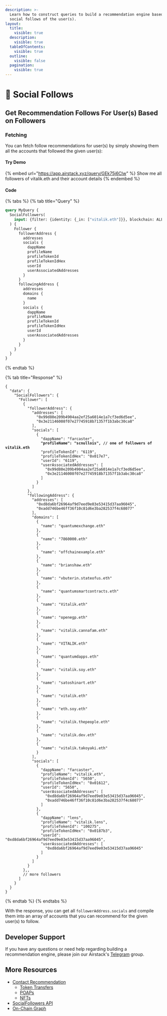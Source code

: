 ```yaml
---
description: >-
  Learn how to construct queries to build a recommendation engine based on the
  social follows of the user(s).
layout:
  title:
    visible: true
  description:
    visible: true
  tableOfContents:
    visible: true
  outline:
    visible: false
  pagination:
    visible: true
---
```


# 🎉 Social Follows

## Get Recommendation Follows For User(s) Based on Followers

### Fetching

You can fetch follow recommendations for user(s) by simply showing them all the accounts that followed the given user(s):

#### Try Demo

{% embed url="https://app.airstack.xyz/query/GEk75j6Clw" %}
Show me all followers of vitalik.eth and their account details
{% endembed %}

#### Code

{% tabs %}
{% tab title="Query" %}
```graphql
query MyQuery {
  SocialFollowers(
    input: {filter: {identity: {_in: ["vitalik.eth"]}}, blockchain: ALL, limit: 200}
  ) {
    Follower {
      followerAddress {
        addresses
        socials {
          dappName
          profileName
          profileTokenId
          profileTokenIdHex
          userId
          userAssociatedAddresses
        }
      }
      followingAddress {
        addresses
        domains {
          name
        }
        socials {
          dappName
          profileName
          profileTokenId
          profileTokenIdHex
          userId
          userAssociatedAddresses
        }
      }
    }
  }
}
```
{% endtab %}

{% tab title="Response" %}
<pre class="language-json"><code class="lang-json">{
  "data": {
    "SocialFollowers": {
      "Follower": [
        {
          "followerAddress": {
            "addresses": [
              "0x99d80e209b4904aa2ef25a6014e1a7cf3ed6d5ee",
              "0x3e21146008f07e27745918b71357f1b3abc30ca8"
            ],
            "socials": [
              {
                "dappName": "farcaster",
<strong>                "profileName": "scnullois", // one of followers of vitalik.eth
</strong>                "profileTokenId": "6119",
                "profileTokenIdHex": "0x017e7",
                "userId": "6119",
                "userAssociatedAddresses": [
                  "0x99d80e209b4904aa2ef25a6014e1a7cf3ed6d5ee",
                  "0x3e21146008f07e27745918b71357f1b3abc30ca8"
                ]
              }
            ]
          },
          "followingAddress": {
            "addresses": [
              "0xd8da6bf26964af9d7eed9e03e53415d37aa96045",
              "0xadd746be46ff36f10c81d6e3ba282537f4c68077"
            ],
            "domains": [
              {
                "name": "quantumexchange.eth"
              },
              {
                "name": "7860000.eth"
              },
              {
                "name": "offchainexample.eth"
              },
              {
                "name": "brianshaw.eth"
              },
              {
                "name": "vbuterin.stateofus.eth"
              },
              {
                "name": "quantumsmartcontracts.eth"
              },
              {
                "name": "Vitalik.eth"
              },
              {
                "name": "openegp.eth"
              },
              {
                "name": "vitalik.cannafam.eth"
              },
              {
                "name": "VITALIK.eth"
              },
              {
                "name": "quantumdapps.eth"
              },
              {
                "name": "vitalik.soy.eth"
              },
              {
                "name": "satoshinart.eth"
              },
              {
                "name": "vitalik.eth"
              },
              {
                "name": "eth.soy.eth"
              },
              {
                "name": "vitalik.thepeople.eth"
              },
              {
                "name": "vitalik.dev.eth"
              },
              {
                "name": "vitalik.takoyaki.eth"
              }
            ],
            "socials": [
              {
                "dappName": "farcaster",
                "profileName": "vitalik.eth",
                "profileTokenId": "5650",
                "profileTokenIdHex": "0x01612",
                "userId": "5650",
                "userAssociatedAddresses": [
                  "0xd8da6bf26964af9d7eed9e03e53415d37aa96045",
                  "0xadd746be46ff36f10c81d6e3ba282537f4c68077"
                ]
              },
              {
                "dappName": "lens",
                "profileName": "vitalik.lens",
                "profileTokenId": "100275",
                "profileTokenIdHex": "0x0187b3",
                "userId": "0xd8da6bf26964af9d7eed9e03e53415d37aa96045",
                "userAssociatedAddresses": [
                  "0xd8da6bf26964af9d7eed9e03e53415d37aa96045"
                ]
              }
            ]
          }
        },,
        // more followers
      ]
    }
  }
}
</code></pre>
{% endtab %}
{% endtabs %}

With the response, you can get all `followerAddress.socials` and compile them into an array of accounts that you can recommend for the given user(s) to follow.

## Developer Support

If you have any questions or need help regarding building a recommendation engine, please join our Airstack's [Telegram](https://t.me/+1k3c2FR7z51mNDRh) group.

## More Resources

* [Contact Recommendation](./)
  * [Token Transfers](token-transfers.md)
  * [POAPs](poaps.md)
  * [NFTs](nfts.md)
* [SocialFollowers API](../../api-references/api-reference/socialfollowers-api.md)
* [On-Chain Graph](../onchain-graph.md)

